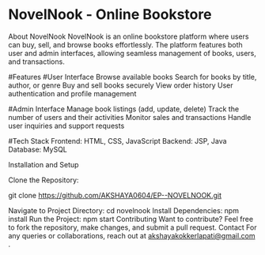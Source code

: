 # NovelNook - Online Bookstore

About NovelNook
NovelNook is an online bookstore platform where users can buy, sell, and browse books effortlessly.
The platform features both user and admin interfaces, allowing seamless management of books, users, and transactions.

#Features
#User Interface
Browse available books
Search for books by title, author, or genre
Buy and sell books securely
View order history
User authentication and profile management

#Admin Interface
Manage book listings (add, update, delete)
Track the number of users and their activities
Monitor sales and transactions
Handle user inquiries and support requests

#Tech Stack
Frontend: HTML, CSS, JavaScript
Backend: JSP, Java
Database: MySQL

Installation and Setup

Clone the Repository:

git clone https://github.com/AKSHAYA0604/EP--NOVELNOOK.git

Navigate to Project Directory:
cd novelnook
Install Dependencies:
npm install
Run the Project:
npm start
Contributing
Want to contribute? Feel free to fork the repository, make changes, and submit a pull request.
Contact
For any queries or collaborations, reach out at akshayakokkerlapati@gmail.com .
